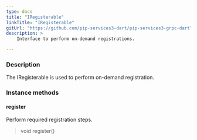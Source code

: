```yaml
---
type: docs
title: "IRegisterable"
linkTitle: "IRegisterable"
gitUrl: "https://github.com/pip-services3-dart/pip-services3-grpc-dart"
description: > 
    Interface to perform on-demand registrations.

---
```


### Description

The IRegisterable is used to perform on-demand registration.


### Instance methods

#### register
Perform required registration steps.

> void register()
